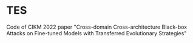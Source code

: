 # TES
Code of CIKM 2022 paper "Cross-domain Cross-architecture Black-box Attacks on Fine-tuned Models with Transferred Evolutionary Strategies"
